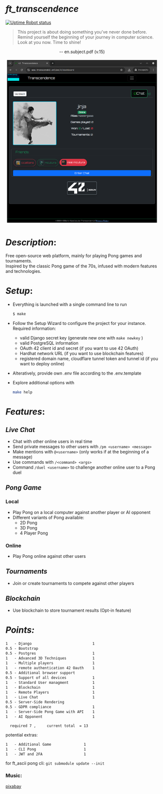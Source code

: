 # _ft_transcendence_

[![Uptime Robot status](https://img.shields.io/uptimerobot/status/m797505515-6190c28211f4dbd75e68ae49?up_message=ONLINE&up_color=green&down_message=DOWN&down_color=red&style=plastic&link=https%3A%2F%2Fstats.uptimerobot.com%2FiK804X9tfp)](https://stats.uptimerobot.com/iK804X9tfp)


> This project is about doing something you’ve never done before.
> Remind yourself the beginning of your journey in computer science.
> Look at you now. Time to shine!  
<p style='text-align: center;'> -- en.subject.pdf (v.15) </p>

![IMAGE_PLACEHOLDER](pong/static/img/jinja-dashboard.png)

# _Description_:
Free open-source web platform, mainly for playing Pong games and tournaments.  
Inspired by the classic Pong game of the 70s, infused with modern features and technologies.  

# _Setup_:
  - Everything is launched with a single command line to run
	```bash
	$ make 
	```
  - Follow the Setup Wizard to configure the project for your instance.  
  Required information:
	- valid Django secret key (generate new one with `make newkey` )
	- valid PostgreSQL information
	- OAuth 42 client id and secret (if you want to use 42 OAuth)
	- Hardhat network URL (if you want to use blockchain features)
	- registered domain name, cloudflare tunnel token and tunnel id (if you want to deploy online)

  - Alteratively, provide own .env file according to the .env.template

  - Explore additional options with 
	```bash
	make help
	```

# _Features_:
## _Live Chat_
  - Chat with other online users in real time
  - Send private messages to other users with `/pm <username> <message>`
  - Make mentions with `@<username>` (only works if at the beginning of a message)
  - Use commands with `/<command> <args>`
  - Command `/duel <username>` to challenge another online user to a Pong duel

## _Pong Game_
### Local
  - Play Pong on a local computer against another player or AI opponent
  - Different variants of Pong available:
	- 2D Pong
	- 3D Pong
	- 4 Player Pong

### Online
  - Play Pong online against other users

## _Tournaments_
  - Join or create tournaments to compete against other players

## _Blockchain_
  - Use blockchain to store tournament results (Opt-in feature)

# _Points:_

```
1   - Django                            1
0.5 - Bootstrap
0.5 - Postgres                          1
1   - Advanced 3D Techniques            1
1   - Multiple players                  1
1   - remote authentication 42 Oauth    1
0.5 - Additional browser support
0.5 - Support of all devices            1
1   - Standard User managment           1
1   - Blockchain                        1
1   - Remote Players                    1
1   - Live Chat                         1
0.5 - Server-Side Rendering
0.5 - GDPR compliance                   1
1   - Server-Side Pong Game with API    1
1   - AI Opponent                       1
```

      required 7 ,     current total  = 13

potential extras:

```
1   - Additional Game				1
1   - CLI Pong						1
1   - JWT and 2FA					1
```

for ft_ascii pong cli:
```git submodule update --init```


### Music:
  [pixabay](https://pixabay.com/de/music/search/arcade/)
